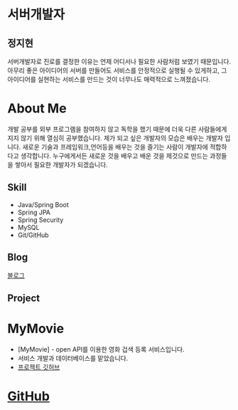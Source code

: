 # 서버개발자 
## 정지현

서버개발자로 진로를 결정한 이유는 언제 어디서나 필요한 사람처럼 보였기 때문입니다.
아무리 좋은 아이디어의 서버를 만들어도 서비스를 안정적으로 실행될 수 있게하고, 그 아이디어를
실현하는 서비스를 만드는 것이 너무나도 매력적으로 느껴졌습니다.

# About Me
개발 공부를 외부 프로그램을 참여하지 않고 독학을 했기 때문에 더욱 다른 사람들에게 지지 않기 위해 열심히 공부했습니다.
제가 되고 싶은 개발자의 모습은 배우는 개발자 입니다. 
새로운 기술과 프레임워크,언어등을 배우는 것을 즐기는 사람이 개발자에 적합하다고 생각합니다.
누구에게서든 새로운 것을 배우고 배운 것을 제것으로 만드는 과정들을 쌓아서 필요한 개발자가 되겠습니다.

## Skill

- Java/Spring Boot
- Spring JPA
- Spring Security
- MySQL
- Git/GitHub
## Blog
[블로그](https://stophyeon.tistory.com/)

## Project
# MyMovie

- [MyMovie] - open API를 이용한 영화 겁색 등록 서비스입니다.
- 서비스 개발과 데이터베이스를 맡았습니다.
- [프로젝트 깃허브](https://github.com/stophyeon/movies)


# [GitHub](https://github.com/stophyeon)



